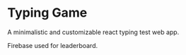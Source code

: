 # Typing Game

A minimalistic and customizable react typing test web app.

Firebase used for leaderboard.

